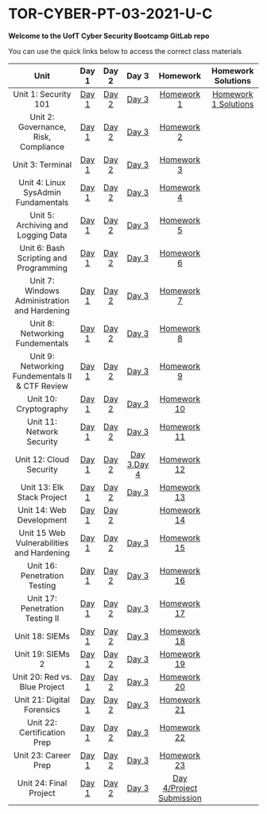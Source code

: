 # TOR-CYBER-PT-03-2021-U-C

**Welcome to the UofT Cyber Security Bootcamp GitLab repo**

You can use the quick links below to access the correct class materials

|                       Unit                        |  Day 1  |  Day 2  |  Day 3  |  Homework  |  Homework Solutions  |
|:-----------------------------------------------:  |:------: |:------: |:------: |:---------: |:-------------------: |
|               Unit 1: Security 101                |[Day 1](https://github.com/karma-786/Week-1-Cybersecurity-101/tree/main/1%20-%202021-03-08)                 |                  [Day 2](https://github.com/karma-786/Week-1-Cybersecurity-101/tree/main/2%20-%202021-03-10)                 |                  [Day 3](https://github.com/karma-786/Week-1-Cybersecurity-101/tree/main/3%20-%202021-03-13)                 |                [Homework 1](https://github.com/karma-786/Week-1-Cybersecurity-101/tree/main/Homework)               |                        [Homework 1 Solutions ](https://github.com/karma-786/Week-1-Security-101-Homework)                    |
|       Unit 2: Governance, Risk, Compliance        |                     [Day 1]()                   |                    [Day 2]()                    |                    [Day 3]()                    |                        [Homework 2 ]()                    |
|                 Unit 3: Terminal                  |             [Day 1]()             |            [Day 2]()              |             [Day 3]()             |                 [Homework 3]()              |
|       Unit 4: Linux SysAdmin Fundamentals         |         [Day 1]()       |       [Day 2]()         |        [Day 3]()        |            [Homework 4]()         |
|        Unit 5: Archiving and Logging Data         |         [Day 1]()        |        [Day 2]()         |        [Day 3]()         |            [Homework 5]()          |
|      Unit 6: Bash Scripting and Programming       |      [Day 1]()       |       [Day 2]()      |      [Day 3]()       |          [Homework 6]()        |
|   Unit 7: Windows Administration and Hardening    |    [Day 1]()   |    [Day 2]()   |    [Day 3]()   |      [Homework 7]()      |
|         Unit 8: Networking Fundementals           |         [Day 1]()              |          [Day 2]()             |          [Day 3]()             |             [Homework 8]()               |
| Unit 9: Networking Fundementals II & CTF Review   | [Day 1]() | [Day 2]() | [Day 3]() |    [Homework 9]()   |
|              Unit 10: Cryptography                |               [Day 1]()                |                [Day 2]()               |                 [Day 3]()              |                  [Homework 10]()                 |
|            Unit 11: Network Security              |              [Day 1]()             |              [Day 2]()             |              [Day 3]()             |               [Homework 11]()                |
|             Unit 12: Cloud Security               |              [Day 1]()               |               [Day 2]()              |[Day 3](),[Day 4]()|        [Homework 12]()               |
|            Unit 13: Elk Stack Project             |   [Day 1]()    |  [Day 2]()     |       [Day 3]()         |               [Homework 13]()               |
|             Unit 14: Web Development              |             [Day 1]()               |             [Day 2]()               |                                                                   |          [Homework 14]()             |
|    Unit 15 Web Vulnerabilities and Hardening      |      [Day 1]()    |     [Day 2]()     |     [Day 3]()     |        [Homework 15]()      |
|           Unit 16: Penetration Testing            |        [Day 1]()       |        [Day 2]()       |        [Day 3]()       |         [Homework 16]()          |
|         Unit 17: Penetration Testing II           |        [Day 1]()       |       [Day 2]()        |      [Day 3]()         |           [Homework 17]()           |
|                  Unit 18: SIEMs                   |                              [Day 1]()                    |                   [Day 2]()                    |                   [Day 3]()                    |                   [Homework 18]()                   |
|                 Unit 19: SIEMs 2                  |                              [Day 1]()                   |                  [Day 2]()                   |                  [Day 3]()                   |                  [Homework 19]()                  |
|          Unit 20: Red vs. Blue Project            |                              [Day 1]()                   |                  [Day 2]()                   |                  [Day 3]()                   |                  [Homework 20]()                  |
|            Unit 21: Digital Forensics             |                              [Day 1]()              |             [Day 2]()              |             [Day 3]()              |             [Homework 21]()             |
|           Unit 22: Certification Prep             |                              [Day 1]()             |             [Day 2]()             |             [Day 3]()             |             [Homework 22]()            |
|               Unit 23: Career Prep                |                              [Day 1]()              |                  [Day 2]()               |                 [Day 3]()                |                              [Homework 23]()                              |
|              Unit 24: Final Project               |                              [Day 1]()                        |                             [Day 2]()                             |                             [Day 3]()                             |                                      [Day 4/Project Submission]()                            |
